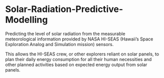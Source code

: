 # Solar-Radiation-Predictive-Modelling

Predicting the level of solar radiation from the measurable meteorological information provided by NASA HI-SEAS (Hawaii’s Space Exploration Analog and Simulation mission) sensors.

This allows the HI-SEAS crew, or other explorers reliant on solar panels, to plan their daily energy consumption for all their human necessities and other planned activities based on expected energy output from solar panels.
